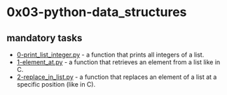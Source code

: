 # 0x03-python-data_structures

## mandatory tasks

* [0-print_list_integer.py]() - a function that prints all integers of a list.
* [1-element_at.py]() - a function that retrieves an element from a list like in C.
* [2-replace_in_list.py]() - a function that replaces an element of a list at a specific position (like in C).
